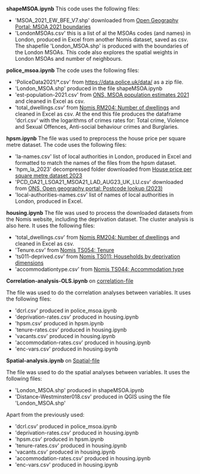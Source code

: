 **shapeMSOA.ipynb**
This code uses the following files:
- 'MSOA_2021_EW_BFE_V7.shp' downloaded from [Open Geography Portal: MSOA 2021 boundaries](https://geoportal.statistics.gov.uk/datasets/ons::middle-layer-super-output-areas-december-2021-boundaries-ew-bfe-v7/about)
- 'LondonMSOAs.csv' this is a list of al the MSOAs codes (and names) in London, produced in Excel from another Nomis dataset, saved as csv.
The shapefile 'London_MSOA.shp' is produced with the boundaries of the London MSOAs.
This code also explores the spatial weights in London MSOAs and number of neighbours.  


**police_msoa.ipynb**
The code uses the following files:
- 'PoliceData2021/*.csv' from https://data.police.uk/data/ as a zip file.
- 'London_MSOA.shp' produced in the file shapeMSOA.ipynb
- 'est-population-2021.csv' from [ONS, MSOA population estimates 2021](https://www.ons.gov.uk/peoplepopulationandcommunity/populationandmigration/populationestimates/datasets/middlesuperoutputareamidyearpopulationestimates) and cleaned in Excel as csv.
- 'total_dwellings.csv' from [Nomis RM204: Number of dwellings](https://www.nomisweb.co.uk/datasets/c2021rm204) and cleaned in Excel as csv.
At the end this file produces the dataframe 'dcrl.csv' with the logarithms of crimes rates for: Total crime, Violence and Sexual Offences, Anti-social behaviour crimes and Burglaries.


**hpsm.ipynb**
The file was used to preprocess the house price per square metre dataset. 
The code uses the following files:
- 'la-names.csv' list of local authorities in London, produced in Excel and formatted to match the names of the files from the hpsm dataset.
- 'hpm_la_2023' decompressed folder downloaded from [House price per square metre dataset 2023](https://data.london.gov.uk/dataset/house-price-per-square-metre-in-england-and-wales)
- 'PCD_OA21_LSOA21_MSOA21_LAD_AUG23_UK_LU.csv' downloaded from [ONS, Open geography portal: Postcode lookup (2023)](https://open-geography-portalx-ons.hub.arcgis.com/datasets/ons::postcode-to-oa-2021-to-lsoa-to-msoa-to-lad-august-2023-best-fit-lookup-in-the-uk/about)
- 'local-authorities-names.csv' list of names of local authorities in London, produced in Excel.


**housing.ipynb** 
The file was used to process the downloaded datasets from the Nomis website, including the deprivation dataset. The cluster analysis is also here. It uses the following files:
- 'total_dwellings.csv' from [Nomis RM204: Number of dwellings](https://www.nomisweb.co.uk/datasets/c2021rm204) and cleaned in Excel as csv.
- 'Tenure.csv' from [Nomis TS054: Tenure](https://www.nomisweb.co.uk/datasets/c2021ts054) 
- 'ts011-deprived.csv' from [Nomis TS011: Households by deprivation dimensions](https://www.nomisweb.co.uk/datasets/c2021ts011) 
- 'accommodationtype.csv' from [Nomis TS044: Accommodation type](https://www.nomisweb.co.uk/datasets/c2021ts044)


**Correlation-analysis-OLS.ipynb** on [correlation-file](https://github.com/ACV1904/Housing-and-crime/blob/main/Correlation-analysis-OLS.ipynb)

The file was used to do the correlation analyses between variables. 
It uses the following files:
- 'dcrl.csv' produced in police_msoa.ipynb
- 'deprivation-rates.csv' produced in housing.ipynb
- 'hpsm.csv' produced in  hpsm.ipynb
- 'tenure-rates.csv' produced in housing.ipynb
- 'vacants.csv' produced in housing.ipynb
- 'accommodation-rates.csv' produced in housing.ipynb
- 'enc-vars.csv' produced in housing.ipynb


**Spatial-analysis.ipynb** on [Spatial-file](https://github.com/ACV1904/Housing-and-crime/blob/main/Spatial-analysis.ipynb)

The file was used to do the spatial analyses between variables. 
It uses the following files:
- 'London_MSOA.shp' produced in shapeMSOA.ipynb
- 'Distance-Westminster018.csv' produced in QGIS using the file 'London_MSOA.shp'

Apart from the previously used:
- 'dcrl.csv' produced in police_msoa.ipynb
- 'deprivation-rates.csv' produced in housing.ipynb
- 'hpsm.csv' produced in  hpsm.ipynb
- 'tenure-rates.csv' produced in housing.ipynb
- 'vacants.csv' produced in housing.ipynb
- 'accommodation-rates.csv' produced in housing.ipynb
- 'enc-vars.csv' produced in housing.ipynb
